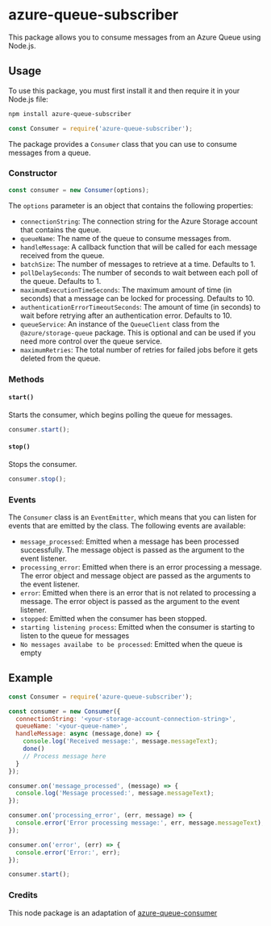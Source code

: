 
# azure-queue-subscriber

This package allows you to consume messages from an Azure Queue using Node.js.

## Usage

To use this package, you must first install it and then require it in your Node.js file:

```bash
npm install azure-queue-subscriber
```

```javascript
const Consumer = require('azure-queue-subscriber');
```

The package provides a `Consumer` class that you can use to consume messages from a queue.

### Constructor

```javascript
const consumer = new Consumer(options);
```

The `options` parameter is an object that contains the following properties:

- `connectionString`: The connection string for the Azure Storage account that contains the queue.
- `queueName`: The name of the queue to consume messages from.
- `handleMessage`: A callback function that will be called for each message received from the queue.
- `batchSize`: The number of messages to retrieve at a time. Defaults to 1.
- `pollDelaySeconds`: The number of seconds to wait between each poll of the queue. Defaults to 1.
- `maximumExecutionTimeSeconds`: The maximum amount of time (in seconds) that a message can be locked for processing. Defaults to 10.
- `authenticationErrorTimeoutSeconds`: The amount of time (in seconds) to wait before retrying after an authentication error. Defaults to 10.
- `queueService`: An instance of the `QueueClient` class from the `@azure/storage-queue` package. This is optional and can be used if you need more control over the queue service.
- `maximumRetries`: The total number of retries for failed jobs before it gets deleted from the queue.

### Methods

#### `start()`

Starts the consumer, which begins polling the queue for messages.

```javascript
consumer.start();
```

#### `stop()`

Stops the consumer.

```javascript
consumer.stop();
```

### Events

The `Consumer` class is an `EventEmitter`, which means that you can listen for events that are emitted by the class. The following events are available:

- `message_processed`: Emitted when a message has been processed successfully. The message object is passed as the argument to the event listener.
- `processing_error`: Emitted when there is an error processing a message. The error object and message object are passed as the arguments to the event listener.
- `error`: Emitted when there is an error that is not related to processing a message. The error object is passed as the argument to the event listener.
- `stopped`: Emitted when the consumer has been stopped.
- `starting listening process`: Emitted when the consumer is starting to listen to the queue for messages
- `No messages availabe to be processed`: Emitted when the queue is empty

## Example

```javascript
const Consumer = require('azure-queue-subscriber');

const consumer = new Consumer({
  connectionString: '<your-storage-account-connection-string>',
  queueName: '<your-queue-name>',
  handleMessage: async (message,done) => {
    console.log('Received message:', message.messageText);
    done()
    // Process message here
  }
});

consumer.on('message_processed', (message) => {
  console.log('Message processed:', message.messageText);
});

consumer.on('processing_error', (err, message) => {
  console.error('Error processing message:', err, message.messageText);
});

consumer.on('error', (err) => {
  console.error('Error:', err);
});

consumer.start();
```


### Credits
This node package is an adaptation of  [azure-queue-consumer](https://github.com/bbc/azure-queue-consumer)

